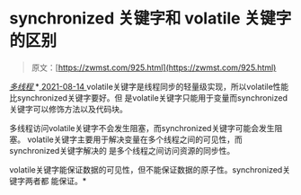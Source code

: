 <!--yml
category: 未分类
date: 0001-01-01 00:00:00
--->

# synchronized 关键字和 volatile 关键字的区别

> 原文：[https://zwmst.com/925.html](https://zwmst.com/925.html)

   [ *多线程* ](https://zwmst.com/%e5%a4%9a%e7%ba%bf%e7%a8%8b)*[ <time datetime="2021-08-14T09:35:23+08:00"> 2021-08-14 </time> ](https://zwmst.com/925.html)  volatile关键字是线程同步的轻量级实现，所以volatile性能比synchronized关键字要好。但 是volatile关键字只能用于变量而synchronized关键字可以修饰方法以及代码块。

多线程访问volatile关键字不会发生阻塞，而synchronized关键字可能会发生阻塞。 volatile关键字主要用于解决变量在多个线程之间的可见性，而 synchronized关键字解决的 是多个线程之间访问资源的同步性。

volatile关键字能保证数据的可见性，但不能保证数据的原子性。synchronized关键字两者都 能保证。*
